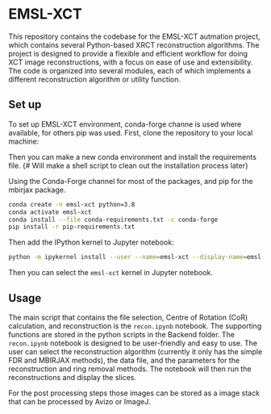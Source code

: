 # EMSL-XCT

This repository contains the codebase for the EMSL-XCT autmation project, which contains several Python-based XRCT reconstruction algorithms. The project is designed to provide a flexible and efficient workflow for doing XCT image reconstructions, with a focus on ease of use and extensibility. The code is organized into several modules, each of which implements a different reconstruction algorithm or utility function.

## Set up
To set up EMSL-XCT environment, conda-forge channe is used where available, for others pip was used. First, clone the repository to your local machine:

Then you can make a new conda environment and install the requirements file. {# Will make a shell script to clean out the installation process later}

Using the Conda-Forge channel for most of the packages, and pip for the mbirjax package.

```bash
conda create -n emsl-xct python=3.8
conda activate emsl-xct
conda install --file conda-requirements.txt -c conda-forge
pip install -r pip-requirements.txt
```
Then add the IPython kernel to Jupyter notebook:

```bash
python -m ipykernel install --user --name=emsl-xct --display-name=emsl-xct"

```

Then you can select the ```emsl-xct``` kernel in Jupyter notebook.

## Usage

The main script that contains the file selection, Centre of Rotation (CoR) calculation, and reconstruction is the ```recon.ipynb``` notebook. The supporting functions are stored in the python scripts in the Backend folder. The ```recon.ipynb``` notebook is designed to be user-friendly and easy to use. The user can select the reconstruction algorithm (currently it only has the simple FDR and MBIRJAX methods), the data file, and the parameters for the reconstruction and ring removal methods. The notebook will then run the reconstructions and display the slices.

For the post processing steps those images can be stored as a image stack that can be processed by Avizo or ImageJ.





